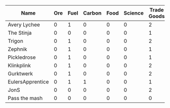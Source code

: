 | Name             | Ore | Fuel | Carbon | Food | Science | Trade Goods | Proposal Vouchers|
|------------------|-----|------|--------|------|---------|-------------|------------------|
| Avery Lychee     | 0   | 1    | 0      | 0    | 0       | 2           | 2                |
| The Stinja       | 0   | 0    | 0      | 0    | 0       | 1           | 0                |
| Trigon           | 0   | 1    | 0      | 0    | 0       | 2           | 2                |
| Zephnik          | 0   | 1    | 0      | 0    | 0       | 1           | 3                |
| Pickledrose      | 0   | 1    | 0      | 0    | 0       | 1           | 3                |
| Klinkplink       | 0   | 1    | 0      | 0    | 0       | 2           | 3                |
| Gurktwerk        | 0   | 1    | 0      | 0    | 0       | 2           | 3                |
| EulersApprentice | 0   | 1    | 1      | 0    | 0       | 1           | 2                |
| JonS             | 0   | 0    | 0      | 0    | 0       | 2           | 3                |
| Pass the mash    | 0   | 0    | 0      | 0    | 0       | 0           | 3                |

